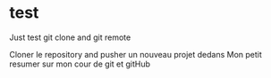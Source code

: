 # test
Just test git clone and git remote

Cloner le repository and pusher un nouveau projet dedans
Mon petit resumer sur mon cour de git et gitHub
